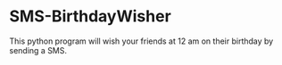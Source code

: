 # SMS-BirthdayWisher
This python program will wish your friends at 12 am on their birthday by sending a SMS.
